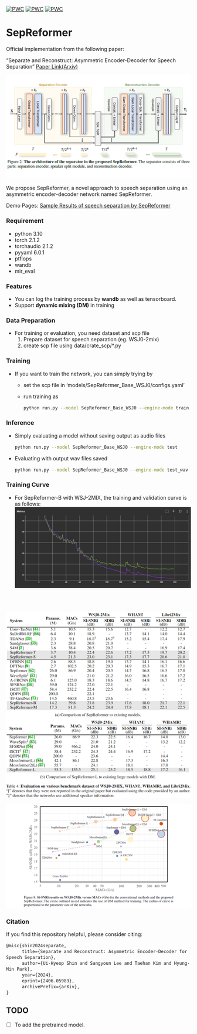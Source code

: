[![PWC](https://img.shields.io/endpoint.svg?url=https://paperswithcode.com/badge/separate-and-reconstruct-asymmetric-encoder/speech-separation-on-wsj0-2mix)](https://paperswithcode.com/sota/speech-separation-on-wsj0-2mix?p=separate-and-reconstruct-asymmetric-encoder)
[![PWC](https://img.shields.io/endpoint.svg?url=https://paperswithcode.com/badge/separate-and-reconstruct-asymmetric-encoder/speech-separation-on-wsj0-2mix)](https://paperswithcode.com/sota/speech-separation-on-wsj0-2mix?p=separate-and-reconstruct-asymmetric-encoder)
[![PWC](https://img.shields.io/endpoint.svg?url=https://paperswithcode.com/badge/separate-and-reconstruct-asymmetric-encoder/speech-separation-on-whamr)](https://paperswithcode.com/sota/speech-separation-on-whamr?p=separate-and-reconstruct-asymmetric-encoder)

# SepReformer


Official implementation from the following paper:

“Separate and Reconstruct: Asymmetric Encoder-Decoder for Speech Separation” [Paper Link(Arxiv)](https://arxiv.org/abs/2406.05983)

![Untitled](data/figure/SepReformer_Architecture.png)

We  propose SepReformer, a novel approach to speech separation using an asymmetric encoder-decoder network named SepReformer. 

Demo Pages: [Sample Results of speech separation by SepReformer](https://fordemopage.github.io/SepReformer/)

### Requirement

- python 3.10
- torch 2.1.2
- torchaudio 2.1.2
- pyyaml 6.0.1
- ptflops
- wandb
- mir_eval


### Features

- You can log the training process by **wandb** as well as tensorboard.
- Support **dynamic mixing (DM)** in training

### Data Preparation

- For training or evaluation, you need dataset and scp file
    1. Prepare dataset for speech separation (eg. WSJ0-2mix)
    2. create scp file using data/crate_scp/*.py

### Training

- If you want to train the network, you can simply trying by
    - set the scp file in ‘models/SepReformer_Base_WSJ0/configs.yaml’
    - run training as
        
        ```bash
        python run.py --model SepReformer_Base_WSJ0 --engine-mode train
        ```

        

### Inference

- Simply evaluating a model without saving output as audio files
    
    ```bash
    python run.py --model SepReformer_Base_WSJ0 --engine-mode test
    ```
    

- Evaluating with output wav files saved
    
    ```bash
    python run.py --model SepReformer_Base_WSJ0 --engine-mode test_wav --out_wav_dir '/your/save/directoy[optional]'
    ```
    

### Training Curve
- For SepReformer-B with WSJ-2MIX, the training and validation curve is as follows:
![Untitled](data/figure/Training_Curve.png)

<br />
<br />

![Untitled](data/figure/Result_table.png)

![Untitled](data/figure/SISNRvsMACs.png)

### Citation

If you find this repository helpful, please consider citing:
```
@misc{shin2024separate,
      title={Separate and Reconstruct: Asymmetric Encoder-Decoder for Speech Separation}, 
      author={Ui-Hyeop Shin and Sangyoun Lee and Taehan Kim and Hyung-Min Park},
      year={2024},
      eprint={2406.05983},
      archivePrefix={arXiv},
}
```

## TODO
- [ ] To add the pretrained model.
